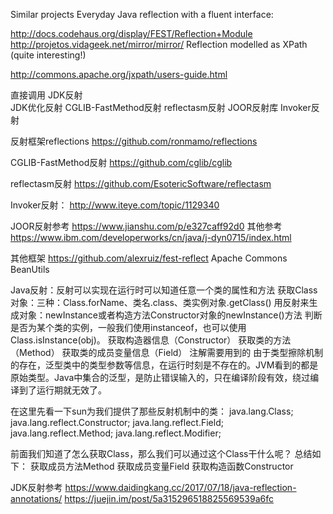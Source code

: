 Similar projects
Everyday Java reflection with a fluent interface:

http://docs.codehaus.org/display/FEST/Reflection+Module
http://projetos.vidageek.net/mirror/mirror/
Reflection modelled as XPath (quite interesting!)

http://commons.apache.org/jxpath/users-guide.html


直接调用
JDK反射	
JDK优化反射	
CGLIB-FastMethod反射
reflectasm反射
JOOR反射库
Invoker反射


反射框架reflections
https://github.com/ronmamo/reflections



CGLIB-FastMethod反射
https://github.com/cglib/cglib

reflectasm反射
https://github.com/EsotericSoftware/reflectasm

Invoker反射：
http://www.iteye.com/topic/1129340


JOOR反射参考
https://www.jianshu.com/p/e327caff92d0
其他参考
https://www.ibm.com/developerworks/cn/java/j-dyn0715/index.html


其他框架
https://github.com/alexruiz/fest-reflect
Apache Commons BeanUtils



Java反射：反射可以实现在运行时可以知道任意一个类的属性和方法
获取Class对象：三种：Class.forName、类名.class、类实例对象.getClass()
用反射来生成对象：newInstance或者构造方法Constructor对象的newInstance()方法
判断是否为某个类的实例，一般我们使用instanceof，也可以使用Class.isInstance(obj)。
获取构造器信息（Constructor）
获取类的方法（Method）
获取类的成员变量信息（Field）
注解需要用到的
由于类型擦除机制的存在，泛型类中的类型参数等信息，在运行时刻是不存在的。JVM看到的都是原始类型。Java中集合的泛型，是防止错误输入的，只在编译阶段有效，绕过编译到了运行期就无效了。




在这里先看一下sun为我们提供了那些反射机制中的类：
java.lang.Class;
java.lang.reflect.Constructor; 
java.lang.reflect.Field;
java.lang.reflect.Method;
java.lang.reflect.Modifier;

前面我们知道了怎么获取Class，那么我们可以通过这个Class干什么呢？
总结如下：
获取成员方法Method
获取成员变量Field
获取构造函数Constructor





JDK反射参考
https://www.daidingkang.cc/2017/07/18/java-reflection-annotations/
https://juejin.im/post/5a315296518825569539a6fc




